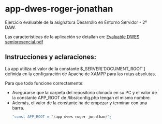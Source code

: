 # app-dwes-roger-jonathan
Ejercicio evaluable de la asignatura Desarrollo en Entorno Servidor - 2º DAW.

Las características de la aplicación se detallan en:
[Evaluable DWES semipresencial.pdf](https://github.com/RSMKode/app-dwes-roger-jonathan/files/13383127/Evaluable.DWES.semipresencial.pdf)

## Instrucciones y aclaraciones:
La app utiliza el valor de la constante $_SERVER['DOCUMENT_ROOT'] definida en la configuración de Apache de XAMPP para las rutas absolutas.

Para que todo funcione correctamente:
 - Asegurarse que la carpeta del repositorio clonado en su PC y el valor de la constante APP_ROOT de /libs/config.php tengan el mismo nombre.
 - Además, el valor de la constante ha de empezar y terminar con una barra.
   ```PHP
   "const APP_ROOT = "/app-dwes-roger-jonathan/";
   ```

